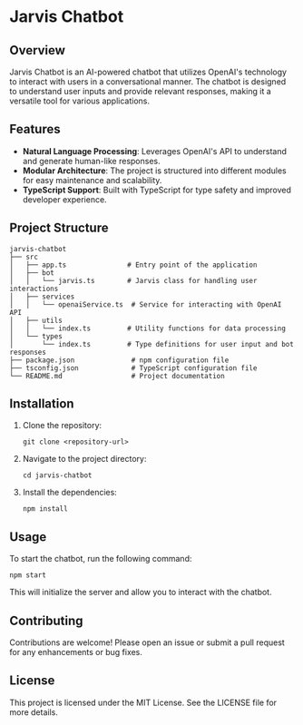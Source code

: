 # Jarvis Chatbot

## Overview
Jarvis Chatbot is an AI-powered chatbot that utilizes OpenAI's technology to interact with users in a conversational manner. The chatbot is designed to understand user inputs and provide relevant responses, making it a versatile tool for various applications.

## Features
- **Natural Language Processing**: Leverages OpenAI's API to understand and generate human-like responses.
- **Modular Architecture**: The project is structured into different modules for easy maintenance and scalability.
- **TypeScript Support**: Built with TypeScript for type safety and improved developer experience.

## Project Structure
```
jarvis-chatbot
├── src
│   ├── app.ts               # Entry point of the application
│   ├── bot
│   │   └── jarvis.ts        # Jarvis class for handling user interactions
│   ├── services
│   │   └── openaiService.ts  # Service for interacting with OpenAI API
│   ├── utils
│   │   └── index.ts         # Utility functions for data processing
│   └── types
│       └── index.ts         # Type definitions for user input and bot responses
├── package.json              # npm configuration file
├── tsconfig.json             # TypeScript configuration file
└── README.md                 # Project documentation
```

## Installation
1. Clone the repository:
   ```
   git clone <repository-url>
   ```
2. Navigate to the project directory:
   ```
   cd jarvis-chatbot
   ```
3. Install the dependencies:
   ```
   npm install
   ```

## Usage
To start the chatbot, run the following command:
```
npm start
```
This will initialize the server and allow you to interact with the chatbot.

## Contributing
Contributions are welcome! Please open an issue or submit a pull request for any enhancements or bug fixes.

## License
This project is licensed under the MIT License. See the LICENSE file for more details.